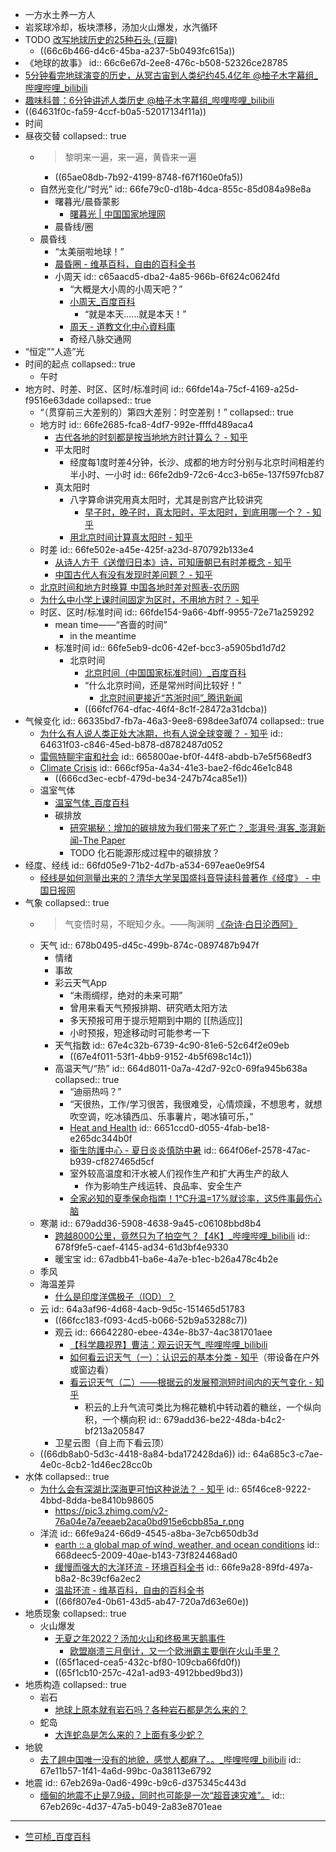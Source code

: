 - 一方水土养一方人
- 岩浆球冷却，板块漂移，汤加火山爆发，水汽循环
- TODO [改写地球历史的25种石头 (豆瓣)](https://book.douban.com/subject/36575686)
	- ((66c6b466-d4c6-45ba-a237-5b0493fc615a))
- 《地球的故事》
  id:: 66c6e67d-2ee8-476c-b508-52326ce28785
- [5分钟看完地球演变的历史，从冥古宙到人类纪约45.4亿年 @柚子木字幕组_哔哩哔哩_bilibili](https://www.bilibili.com/video/BV1D44y1i7HT)
- [趣味科普：6分钟讲述人类历史 @柚子木字幕组_哔哩哔哩_bilibili](https://www.bilibili.com/video/BV1Hx411q7NV)
- ((64631f0c-fa59-4ccf-b0a5-52017134f11a))
- 时间
- 昼夜交替
  collapsed:: true
	- >黎明来一遍，来一遍，黄昏来一遍
		- ((65ae08db-7b92-4199-8748-f67f160e0fa5))
	- 自然光变化/“时光”
	  id:: 66fe79c0-d18b-4dca-855c-85d084a98e8a
		- 曙暮光/晨昏蒙影
			- [曙暮光 | 中国国家地理网](http://www.dili360.com/cng/article/p5546cb8a27eca78.htm)
		- 晨昏线/圈
	- 晨昏线
		- “太美丽啦地球！”
		- [晨昏圈 - 维基百科，自由的百科全书](https://zh.wikipedia.org/wiki/%E6%99%A8%E6%98%8F%E5%9C%88)
		- 小周天
		  id:: c65aacd5-dba2-4a85-966b-6f624c0624fd
			- “大概是大小周的小周天吧？”
			- [小周天_百度百科](https://baike.baidu.com/item/%E5%B0%8F%E5%91%A8%E5%A4%A9/1633970)
				- “就是本天......就是本天！”
			- [周天 - 道教文化中心資料庫](https://zh.daoinfo.org/wiki/%E5%91%A8%E5%A4%A9)
			- 奇经八脉交通网
- “恒定”“人造”光
- 时间的起点
  collapsed:: true
	- 午时
- 地方时、时差、时区、区时/标准时间
  id:: 66fde14a-75cf-4169-a25d-f9516e63dade
  collapsed:: true
	- “（贯穿前三大差别的）第四大差别：时空差别！”
	  collapsed:: true
	- 地方时
	  id:: 66fe2685-fca8-4df7-992e-ffffd489aca4
		- [古代各地的时刻都是按当地地方时计算么？ - 知乎](https://www.zhihu.com/question/21659750)
		- 平太阳时
			- 经度每1度时差4分钟，长沙、成都的地方时分别与北京时间相差约半小时、一小时
			  id:: 66fe2db9-72c6-4cc3-b65e-137f597fcb87
		- 真太阳时
			- 八字算命讲究用真太阳时，尤其是剖宫产比较讲究
				- [早子时，晚子时，真太阳时，平太阳时，到底用哪一个？ - 知乎](https://zhuanlan.zhihu.com/p/652460367)
			- [用北京时间计算真太阳时 - 知乎](https://zhuanlan.zhihu.com/p/438222213)
	- 时差
	  id:: 66fe502e-a45e-425f-a23d-870792b133e4
		- [从诗人方干《送僧归日本》诗，可知唐朝已有时差概念 - 知乎](https://zhuanlan.zhihu.com/p/74756289)
		- [中国古代人有没有发现时差问题？ - 知乎](https://www.zhihu.com/question/31855068)
	- [北京时间和地方时换算 中国各地时差对照表-农历网](https://www.nongli.cn/nongli/54450.html)
	- [为什么中小学上课时间固定为区时，不用地方时？ - 知乎](https://www.zhihu.com/question/307925176)
	- 时区、区时/标准时间
	  id:: 66fde154-9a66-4bff-9955-72e71a259292
		- mean time——“吝啬的时间”
			- in the meantime
		- 标准时间
		  id:: 66fe5eb9-dc06-42ef-bcc3-a5905bd1d7d2
			- 北京时间
				- [北京时间（中国国家标准时间）_百度百科](https://baike.baidu.com/item/%E5%8C%97%E4%BA%AC%E6%97%B6%E9%97%B4/410384)
				- “什么北京时间，还是常州时间比较好！”
					- [北京时间更接近“苏浙时间”_腾讯新闻](https://new.qq.com/rain/a/20210113A02TXB00)
				- ((66fcf764-dfac-46f4-8c1f-28472a31dcba))
- 气候变化
  id:: 66335bd7-fb7a-46a3-9ee8-698dee3af074
  collapsed:: true
	- [为什么有人说人类正处大冰期，也有人说全球变暖？ - 知乎](https://www.zhihu.com/question/483714942)
	  id:: 64631f03-c846-45ed-b878-d8782487d052
	- [雷佩特聊宇宙和社会](https://mp.weixin.qq.com/s/1NWE6ulxdRswg42KpOucTg)
	  id:: 665800ae-bf0f-44f8-abdb-b7e5f568edf3
	- [Climate Crisis](https://intelligence.weforum.org/topics/a1Gb0000000LHVfEAO?tab=publications)
	  id:: 666cf95a-4a34-41e3-bae2-f6dc46e1c848
		- ((666cd3ec-ecbf-479d-be34-247b74ca85e1))
	- 温室气体
		- [温室气体_百度百科](https://baike.baidu.com/item/%E6%B8%A9%E5%AE%A4%E6%B0%94%E4%BD%93)
		- 碳排放
			- [研究揭秘：增加的碳排放为我们带来了死亡？_澎湃号·湃客_澎湃新闻-The Paper](https://www.thepaper.cn/newsDetail_forward_14167930)
			- TODO 化石能源形成过程中的碳排放？
- 经度、经线
  id:: 66fd05e9-71b2-4d7b-a534-697eae0e9f54
	- [经线是如何测量出来的？清华大学吴国盛抖音导读科普著作《经度》 - 中国日报网](https://caijing.chinadaily.com.cn/a/202301/10/WS63bd301da3102ada8b22a909.html)
- 气象
  collapsed:: true
	- >气变悟时易，不眠知夕永。——陶渊明 [《杂诗·白日沦西阿》](https://baike.baidu.com/item/%E6%9D%82%E8%AF%97%C2%B7%E7%99%BD%E6%97%A5%E6%B2%A6%E8%A5%BF%E9%98%BF)
	- 天气
	  id:: 678b0495-d45c-499b-874c-0897487b947f
		- 情绪
		- 事故
		- 彩云天气App
			- “未雨绸缪，绝对的未来可期”
			- 曾用来看天气预报排期、研究晒太阳方法
			- 多天预报可用于提示短期到中期的 [[热适应]]
			- 小时预报，短途移动时可能参考一下
		- 天气指数
		  id:: 67e4c32b-6739-4c90-81e6-52c64f2e09eb
			- ((67e4f011-53f1-4bb9-9152-4b5f698c14c1))
		- 高温天气/“热”
		  id:: 664d8011-0a7a-42d7-92c0-69fa945b638a
		  collapsed:: true
			- “迪丽热吗？”
			- “天很热，工作/学习很苦，我很难受，心情烦躁，不想思考，就想吹空调，吃冰镇西瓜、乐事薯片，喝冰镇可乐，”
			- [Heat and Health](https://www.who.int/news-room/fact-sheets/detail/climate-change-heat-and-health)
			  id:: 6651ccd0-d055-4fab-be18-e265dc344b0f
			- [衞生防護中心 - 夏日炎炎慎防中暑](https://www.chp.gov.hk/tc/static/90064.html)
			  id:: 664f06ef-2578-47ac-b939-cf827465d5cf
			- 室外较高温度和汗水被人们视作生产和扩大再生产的敌人
				- 作为影响生产线运转、良品率、安全生产
			- [全家必知的夏季保命指南！1℃升温=17%就诊率，这5件事最伤心脑](https://mp.weixin.qq.com/s/Xk5LDJLoAJBoqy45vFliiA)
	- 寒潮
	  id:: 679add36-5908-4638-9a45-c06108bbd8b4
		- [跨越8000公里，竟然只为了拍空气？【4K】_哔哩哔哩_bilibili](https://www.bilibili.com/video/BV1JDwmewEpu)
		  id:: 678f9fe5-caef-4145-ad34-61d3bf4e9330
		- 暖宝宝
		  id:: 67adbb41-ba6e-4a7e-b1ec-b26a478c4b2e
	- 季风
	- 海温差异
		- [什么是印度洋偶极子（IOD）？](https://www.zhihu.com/question/365245087)
	- 云
	  id:: 64a3af96-4d68-4acb-9d5c-151465d51783
		- ((66fcc183-f093-4cd5-b066-52b9a53288c7))
		- 观云
		  id:: 66642280-ebee-434e-8b37-4ac381701aee
			- [【科学趣视界】曹洁：观云识天气_哔哩哔哩_bilibili](https://www.bilibili.com/video/BV1E54y1Q7eB)
			- [如何看云识天气（一）：认识云的基本分类 - 知乎](https://zhuanlan.zhihu.com/p/22385960)（带设备在户外或窗边看）
			- [看云识天气（二）——根据云的发展预测短时间内的天气变化 - 知乎](https://zhuanlan.zhihu.com/p/23543836)
				- 积云的上升气流可类比为棉花糖机中转动着的糖丝，一个纵向积，一个横向积
				  id:: 679add36-be22-48da-b4c2-bf213a205847
		- 卫星云图（自上而下看云顶）
	- ((66db8ab0-5d3c-4418-8a84-bda172428da6))
	  id:: 64a685c3-c7ae-4e0c-8cb2-1d46ec28cc0b
- 水体
  collapsed:: true
	- [为什么会有深湖比深海更可怕这种说法？ - 知乎](https://www.zhihu.com/question/310112318)
	  id:: 65f46ce8-9222-4bbd-8dda-be8410b98605
		- https://pic3.zhimg.com/v2-76a04e7a7eeaeb2aca0bd915e6cbb85a_r.png
	- 洋流
	  id:: 66fe9a24-66d9-4545-a8ba-3e7cb650db3d
		- [earth :: a global map of wind, weather, and ocean conditions](https://earth.nullschool.net/)
		  id:: 668deec5-2009-40ae-b143-73f824468ad0
		- [缓慢而强大的大洋环流 - 环境百科全书](https://www.encyclopedie-environnement.org/zh/eau-zh/slow-powerful-ocean-circulation/)
		  id:: 66fe9a28-89fd-497a-b8a2-8c39cf6a2ec2
		- [温盐环流 - 维基百科，自由的百科全书](https://zh.wikipedia.org/zh-cn/%E6%BA%AB%E9%B9%BD%E7%92%B0%E6%B5%81)
		- ((66f807e4-0b61-43d5-ab47-720a7d63e60e))
- 地质现象
  collapsed:: true
	- 火山爆发
		- [无夏之年2022？汤加火山和终极黑天鹅事件](https://mp.weixin.qq.com/s/S_FHJvDITiukO4wkXXkvxg)
			- [欧盟崩溃三月倒计，又一个欧洲霸主要倒在火山手里？](https://mp.weixin.qq.com/s/83D0voW60V1w8XZyrykSIQ)
		- ((65f1aced-cea5-432c-bf80-109cba66fd0f))
		- ((65f1cb10-257c-42a1-ad93-4912bbed9bd3))
- 地质构造
  collapsed:: true
	- 岩石
		- [地球上原本就有岩石吗？各种岩石都是怎么来的？](https://www.zhihu.com/question/23903397)
	- 蛇岛
		- [大连蛇岛是怎么来的？上面有多少蛇？](https://zhuanlan.zhihu.com/p/27560220)
- 地貌
	- [去了趟中国唯一没有的地貌，感觉人都麻了。。_哔哩哔哩_bilibili](https://www.bilibili.com/video/BV1G6XaYnEJV/)
	  id:: 67e11b57-1f41-4a6d-99bc-0a38113e6792
- 地震
  id:: 67eb269a-0ad6-499c-b9c6-d375345c443d
	- [缅甸的地震不止是7.9级，同时也可能是一次“超音速灾难”。](https://mp.weixin.qq.com/s/VBy6pzYOgI453Z12KrV8_A)
	  id:: 67eb269c-4d37-47a5-b049-2a83e8701eae
- ---
- [竺可桢_百度百科](https://baike.baidu.com/item/%E7%AB%BA%E5%8F%AF%E6%A1%A2/406159)